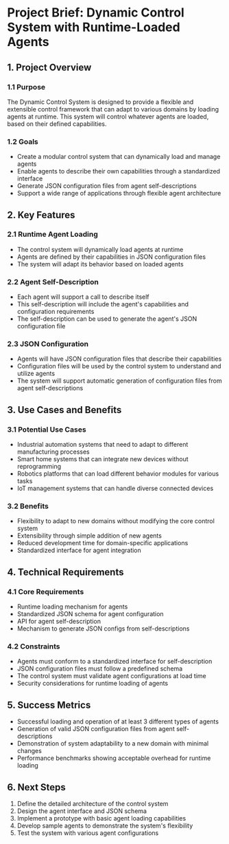 # Project Brief: Dynamic Control System with Runtime-Loaded Agents

## 1. Project Overview

### 1.1 Purpose
The Dynamic Control System is designed to provide a flexible and extensible control framework that can adapt to various domains by loading agents at runtime. This system will control whatever agents are loaded, based on their defined capabilities.

### 1.2 Goals
- Create a modular control system that can dynamically load and manage agents
- Enable agents to describe their own capabilities through a standardized interface
- Generate JSON configuration files from agent self-descriptions
- Support a wide range of applications through flexible agent architecture

## 2. Key Features

### 2.1 Runtime Agent Loading
- The control system will dynamically load agents at runtime
- Agents are defined by their capabilities in JSON configuration files
- The system will adapt its behavior based on loaded agents

### 2.2 Agent Self-Description
- Each agent will support a call to describe itself
- This self-description will include the agent's capabilities and configuration requirements
- The self-description can be used to generate the agent's JSON configuration file

### 2.3 JSON Configuration
- Agents will have JSON configuration files that describe their capabilities
- Configuration files will be used by the control system to understand and utilize agents
- The system will support automatic generation of configuration files from agent self-descriptions

## 3. Use Cases and Benefits

### 3.1 Potential Use Cases
- Industrial automation systems that need to adapt to different manufacturing processes
- Smart home systems that can integrate new devices without reprogramming
- Robotics platforms that can load different behavior modules for various tasks
- IoT management systems that can handle diverse connected devices

### 3.2 Benefits
- Flexibility to adapt to new domains without modifying the core control system
- Extensibility through simple addition of new agents
- Reduced development time for domain-specific applications
- Standardized interface for agent integration

## 4. Technical Requirements

### 4.1 Core Requirements
- Runtime loading mechanism for agents
- Standardized JSON schema for agent configuration
- API for agent self-description
- Mechanism to generate JSON configs from self-descriptions

### 4.2 Constraints
- Agents must conform to a standardized interface for self-description
- JSON configuration files must follow a predefined schema
- The control system must validate agent configurations at load time
- Security considerations for runtime loading of agents

## 5. Success Metrics
- Successful loading and operation of at least 3 different types of agents
- Generation of valid JSON configuration files from agent self-descriptions
- Demonstration of system adaptability to a new domain with minimal changes
- Performance benchmarks showing acceptable overhead for runtime loading

## 6. Next Steps
1. Define the detailed architecture of the control system
2. Design the agent interface and JSON schema
3. Implement a prototype with basic agent loading capabilities
4. Develop sample agents to demonstrate the system's flexibility
5. Test the system with various agent configurations